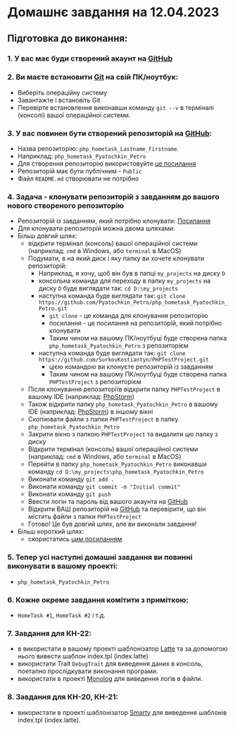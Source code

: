 # Домашнє завдання на 12.04.2023
## Підготовка до виконання:
### 1. У вас має буди створений акаунт на [GitHub](https://github.com)
### 2. Ви маєте встановити [Git](https://git-scm.com/downloads) на свій ПК/ноутбук:
  - Виберіть операційну систему
  - Завантажте і встановіть Git
  - Перевірте встановлення виконавши команду `git --v` в терміналі (консолі) вашої операційної системи.
### 3. У вас повинен бути створений репозиторій на [GitHub](https://github.com):
   - Назва репозиторію: `php_hometask_Lastname_Firstname`. 
   - Наприклад: `php_hometask_Pyatochkin_Petro`
   - Для створення репозиторію використовуйте [це посилання](https://github.com/new) 
   - Репозиторій має бути публічним -  `Public`
   - Файл `README.md` створювати не потрібно
### 4. Задача - клонувати репозиторій з завданням до вашого нового створеного репозиторію
   - Репозиторій із завданням, який потрібно клонувати: [Посилання](https://github.com/SurkovKostiantyn/PHPTestProject)
   - Для клонувати репозиторій можна двома шляхами:
   - Більш довгий шлях:
     - відкрити термінал (консоль) вашої операційної системи (наприклад: `cmd` в Windows, або `terminal` в MacOS)
     - Подумати, в на який диск і яку папку ви хочете клонувати репозиторій:
       - Наприклад, я хочу, щоб він був в папці `my_projects` на диску `D`
       - консольна команда для переходу в папку `my_projects` на диску `D` буде виглядати так: `cd D:\my_projects`
       - наступна команда буде виглядати так: `git clone https://github.com/Pyatochkin_Petro/php_hometask_Pyatochkin_Petro.git`
         - `git clone` - це команда для клонування репозиторію
         - посилання - це посилання на репозиторій, який потрібно клонувати
         - Таким чином на вашому ПК/ноутбуці буде створена папка `php_hometask_Pyatochkin_Petro` з репозиторієм
       - наступна команда буде виглядати так: `git clone https://github.com/SurkovKostiantyn/PHPTestProject.git`
         - цією командою ви клонуєте репозиторій із завданням
         - Таким чином на вашому ПК/ноутбуці буде створена папка `PHPTestProject` з репозиторієм
     - Після клонування репозиторіїв відкрити папку `PHPTestProject` в вашому IDE (наприклад: [PhpStorm](https://www.jetbrains.com/phpstorm/))
     - Також відкрити папку `php_hometask_Pyatochkin_Petro` в вашому IDE (наприклад: [PhpStorm](https://www.jetbrains.com/phpstorm/)) в іншому вікні
     - Скопіювати файли з папки `PHPTestProject` в папку `php_hometask_Pyatochkin_Petro`
     - Закрити вікно з папкою `PHPTestProject` та видалити цю папку з диску
     - Відкрити термінал (консоль) вашої операційної системи (наприклад: `cmd` в Windows, або `terminal` в MacOS)
     - Перейти в папку `php_hometask_Pyatochkin_Petro` виконавши команду `cd D:\my_projects\php_hometask_Pyatochkin_Petro`
     - Виконати команду `git add .`
     - Виконати команду `git commit -m "Initial commit"`
     - Виконати команду `git push`
     - Ввести логін та пароль від вашого акаунта на [GitHub](https://github.com)
     - Відкрити ВАШ репозиторій на [GitHub](https://github.com) та перевірити, що він містить файли з папки `PHPTestProject`
     - Готово! Це був довгий шлях, але ви виконали завдання!
   - Більш короткий шлях:
     - скористатись [цим посиланням](https://docs.github.com/en/repositories/creating-and-managing-repositories/duplicating-a-repository)
### 5. Тепер усі наступні домашні завдання ви повинні виконувати в вашому проекті:
- `php_hometask_Pyatochkin_Petro`
### 6. Кожне окреме завдання комітити з приміткою:
- `HomeTask #1`, `HomeTask #2` і т.д.
### 7. Завдання для КН-22: ###
 - в використати в вашому проекті шаблонізатор [Latte](https://latte.nette.org/en/) та за допомогою нього вивести шаблон index.tpl (index.latte)
 - використати Trait `DebugTrait` для виведення даних в консоль, поетапно прослідкувати виконання програми.
 - використати в проекті [Monolog](https://packagist.org/packages/monolog/monolog) для виведення логів в файли.
### 8. Завдання для КН-20, КН-21:
 - використати в проекті шаблонізатор [Smarty](https://www.smarty.net/) для виведення шаблонів index.tpl (index.latte).
